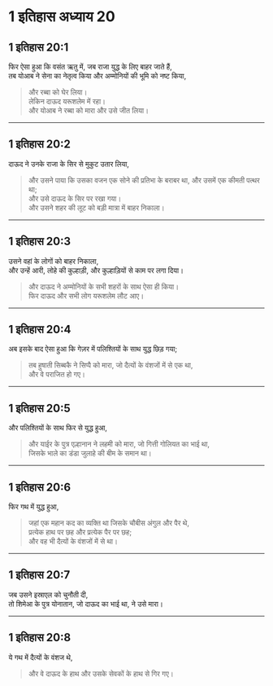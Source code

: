 # 1 इतिहास अध्याय 20

## 1 इतिहास 20:1

फिर ऐसा हुआ कि वसंत ऋतु में, जब राजा युद्ध के लिए बाहर जाते हैं,  
तब योआब ने सेना का नेतृत्व किया और अम्मोनियों की भूमि को नष्ट किया,

> और रब्बा को घेर लिया।  
> लेकिन दाऊद यरूशलेम में रहा।  
> और योआब ने रब्बा को मारा और उसे जीत लिया।

---

## 1 इतिहास 20:2

दाऊद ने उनके राजा के सिर से मुकुट उतार लिया,

> और उसने पाया कि उसका वजन एक सोने की प्रतिभा के बराबर था, और उसमें एक कीमती पत्थर था;  
> और उसे दाऊद के सिर पर रखा गया।  
> और उसने शहर की लूट को बड़ी मात्रा में बाहर निकाला।

---

## 1 इतिहास 20:3

उसने वहां के लोगों को बाहर निकाला,  
और उन्हें आरी, लोहे की कुल्हाड़ी, और कुल्हाड़ियों से काम पर लगा दिया।

> और दाऊद ने अम्मोनियों के सभी शहरों के साथ ऐसा ही किया।  
> फिर दाऊद और सभी लोग यरूशलेम लौट आए।

---

## 1 इतिहास 20:4

अब इसके बाद ऐसा हुआ कि गेज़र में पलिश्तियों के साथ युद्ध छिड़ गया;

> तब हुषाती सिब्बकै ने सिप्पै को मारा, जो दैत्यों के वंशजों में से एक था,  
> और वे पराजित हो गए।

---

## 1 इतिहास 20:5

और पलिश्तियों के साथ फिर से युद्ध हुआ,

> और याईर के पुत्र एल्हानान ने लहमी को मारा, जो गित्ती गोलियत का भाई था,  
> जिसके भाले का डंडा जुलाहे की बीम के समान था।

---

## 1 इतिहास 20:6

फिर गथ में युद्ध हुआ,

> जहां एक महान कद का व्यक्ति था जिसके चौबीस अंगुल और पैर थे,  
> प्रत्येक हाथ पर छह और प्रत्येक पैर पर छह;  
> और वह भी दैत्यों के वंशजों में से था।

---

## 1 इतिहास 20:7

जब उसने इस्राएल को चुनौती दी,  
तो शिमेआ के पुत्र योनातान, जो दाऊद का भाई था, ने उसे मारा।

---

## 1 इतिहास 20:8

ये गथ में दैत्यों के वंशज थे,

> और वे दाऊद के हाथ और उसके सेवकों के हाथ से गिर गए।
